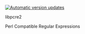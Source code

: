 [![Automatic version updates](https://github.com/ZOSOpenTools/libpcre2port/actions/workflows/bump.yml/badge.svg)](https://github.com/ZOSOpenTools/libpcre2port/actions/workflows/bump.yml)

libpcre2

Perl Compatible Regular Expressions
